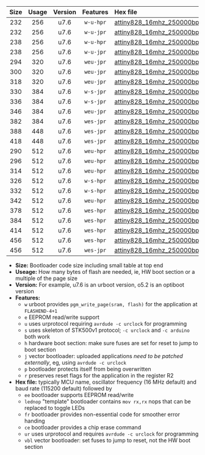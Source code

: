 |Size|Usage|Version|Features|Hex file|
|:-:|:-:|:-:|:-:|:--|
|232|256|u7.6|`w-u-hpr`|[attiny828_16mhz_250000bps_ur.hex](https://raw.githubusercontent.com/stefanrueger/urboot/main//attiny828_16mhz_250000bps_ur.hex)|
|232|256|u7.6|`w-u-jpr`|[attiny828_16mhz_250000bps_ur_vbl.hex](https://raw.githubusercontent.com/stefanrueger/urboot/main//attiny828_16mhz_250000bps_ur_vbl.hex)|
|238|256|u7.6|`w-u-hpr`|[attiny828_16mhz_250000bps_lednop_ur.hex](https://raw.githubusercontent.com/stefanrueger/urboot/main//attiny828_16mhz_250000bps_lednop_ur.hex)|
|238|256|u7.6|`w-u-jpr`|[attiny828_16mhz_250000bps_lednop_ur_vbl.hex](https://raw.githubusercontent.com/stefanrueger/urboot/main//attiny828_16mhz_250000bps_lednop_ur_vbl.hex)|
|294|320|u7.6|`weu-jpr`|[attiny828_16mhz_250000bps_ee_ur_vbl.hex](https://raw.githubusercontent.com/stefanrueger/urboot/main//attiny828_16mhz_250000bps_ee_ur_vbl.hex)|
|300|320|u7.6|`weu-jpr`|[attiny828_16mhz_250000bps_ee_lednop_ur_vbl.hex](https://raw.githubusercontent.com/stefanrueger/urboot/main//attiny828_16mhz_250000bps_ee_lednop_ur_vbl.hex)|
|318|320|u7.6|`weu-jpr`|[attiny828_16mhz_250000bps_ee_lednop_fr_ur_vbl.hex](https://raw.githubusercontent.com/stefanrueger/urboot/main//attiny828_16mhz_250000bps_ee_lednop_fr_ur_vbl.hex)|
|330|384|u7.6|`w-s-jpr`|[attiny828_16mhz_250000bps_vbl.hex](https://raw.githubusercontent.com/stefanrueger/urboot/main//attiny828_16mhz_250000bps_vbl.hex)|
|336|384|u7.6|`w-s-jpr`|[attiny828_16mhz_250000bps_lednop_vbl.hex](https://raw.githubusercontent.com/stefanrueger/urboot/main//attiny828_16mhz_250000bps_lednop_vbl.hex)|
|346|384|u7.6|`weu-jpr`|[attiny828_16mhz_250000bps_ee_lednop_fr_ce_ur_vbl.hex](https://raw.githubusercontent.com/stefanrueger/urboot/main//attiny828_16mhz_250000bps_ee_lednop_fr_ce_ur_vbl.hex)|
|382|384|u7.6|`wes-jpr`|[attiny828_16mhz_250000bps_ee_vbl.hex](https://raw.githubusercontent.com/stefanrueger/urboot/main//attiny828_16mhz_250000bps_ee_vbl.hex)|
|388|448|u7.6|`wes-jpr`|[attiny828_16mhz_250000bps_ee_lednop_vbl.hex](https://raw.githubusercontent.com/stefanrueger/urboot/main//attiny828_16mhz_250000bps_ee_lednop_vbl.hex)|
|418|448|u7.6|`wes-jpr`|[attiny828_16mhz_250000bps_ee_lednop_fr_vbl.hex](https://raw.githubusercontent.com/stefanrueger/urboot/main//attiny828_16mhz_250000bps_ee_lednop_fr_vbl.hex)|
|290|512|u7.6|`weu-hpr`|[attiny828_16mhz_250000bps_ee_ur.hex](https://raw.githubusercontent.com/stefanrueger/urboot/main//attiny828_16mhz_250000bps_ee_ur.hex)|
|296|512|u7.6|`weu-hpr`|[attiny828_16mhz_250000bps_ee_lednop_ur.hex](https://raw.githubusercontent.com/stefanrueger/urboot/main//attiny828_16mhz_250000bps_ee_lednop_ur.hex)|
|314|512|u7.6|`weu-hpr`|[attiny828_16mhz_250000bps_ee_lednop_fr_ur.hex](https://raw.githubusercontent.com/stefanrueger/urboot/main//attiny828_16mhz_250000bps_ee_lednop_fr_ur.hex)|
|326|512|u7.6|`w-s-hpr`|[attiny828_16mhz_250000bps.hex](https://raw.githubusercontent.com/stefanrueger/urboot/main//attiny828_16mhz_250000bps.hex)|
|332|512|u7.6|`w-s-hpr`|[attiny828_16mhz_250000bps_lednop.hex](https://raw.githubusercontent.com/stefanrueger/urboot/main//attiny828_16mhz_250000bps_lednop.hex)|
|342|512|u7.6|`weu-hpr`|[attiny828_16mhz_250000bps_ee_lednop_fr_ce_ur.hex](https://raw.githubusercontent.com/stefanrueger/urboot/main//attiny828_16mhz_250000bps_ee_lednop_fr_ce_ur.hex)|
|378|512|u7.6|`wes-hpr`|[attiny828_16mhz_250000bps_ee.hex](https://raw.githubusercontent.com/stefanrueger/urboot/main//attiny828_16mhz_250000bps_ee.hex)|
|384|512|u7.6|`wes-hpr`|[attiny828_16mhz_250000bps_ee_lednop.hex](https://raw.githubusercontent.com/stefanrueger/urboot/main//attiny828_16mhz_250000bps_ee_lednop.hex)|
|414|512|u7.6|`wes-hpr`|[attiny828_16mhz_250000bps_ee_lednop_fr.hex](https://raw.githubusercontent.com/stefanrueger/urboot/main//attiny828_16mhz_250000bps_ee_lednop_fr.hex)|
|456|512|u7.6|`wes-hpr`|[attiny828_16mhz_250000bps_ee_lednop_fr_ce.hex](https://raw.githubusercontent.com/stefanrueger/urboot/main//attiny828_16mhz_250000bps_ee_lednop_fr_ce.hex)|
|456|512|u7.6|`wes-jpr`|[attiny828_16mhz_250000bps_ee_lednop_fr_ce_vbl.hex](https://raw.githubusercontent.com/stefanrueger/urboot/main//attiny828_16mhz_250000bps_ee_lednop_fr_ce_vbl.hex)|

- **Size:** Bootloader code size including small table at top end
- **Useage:** How many bytes of flash are needed, ie, HW boot section or a multiple of the page size
- **Version:** For example, u7.6 is an urboot version, o5.2 is an optiboot version
- **Features:**
  + `w` urboot provides `pgm_write_page(sram, flash)` for the application at `FLASHEND-4+1`
  + `e` EEPROM read/write support
  + `u` uses urprotocol requiring `avrdude -c urclock` for programming
  + `s` uses skeleton of STK500v1 protocol; `-c urclock` and `-c arduino` both work
  + `h` hardware boot section: make sure fuses are set for reset to jump to boot section
  + `j` vector bootloader: uploaded applications *need to be patched externally*, eg, using `avrdude -c urclock`
  + `p` bootloader protects itself from being overwritten
  + `r` preserves reset flags for the application in the register R2
- **Hex file:** typically MCU name, oscillator frequency (16 MHz default) and baud rate (115200 default) followed by
  + `ee` bootloader supports EEPROM read/write
  + `lednop` "template" bootloader contains `mov rx,rx` nops that can be replaced to toggle LEDs
  + `fr` bootloader provides non-essential code for smoother error handing
  + `ce` bootloader provides a chip erase command
  + `ur` uses urprotocol and requires `avrdude -c urclock` for programming
  + `vbl` vector bootloader: set fuses to jump to reset, not the HW boot section
